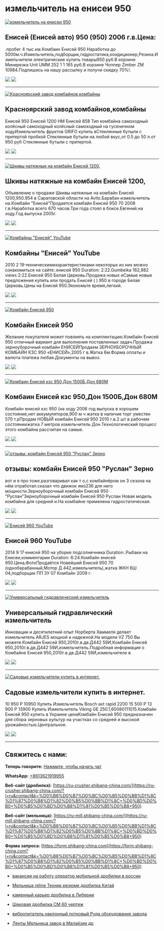 # измельчитель на енисеи 950

<a href="https://swt.shibang-china.com/?l=ru&img&k=%D0%B8%D0%B7%D0%BC%D0%B5%D0%BB%D1%8C%D1%87%D0%B8%D1%82%D0%B5%D0%BB%D1%8C+%D0%BD%D0%B0+%D0%B5%D0%BD%D0%B8%D1%81%D0%B5%D0%B8+950" target="_blank">![измельчитель на енисеи 950](http://static.shibang-china.com/all-800x300/1470.jpg)</a>

## Енисей (Енисей авто) 950 (950) 2006 г.в.Цена:
.пробег 4 тыс.км.Комбаин Енисей 950 Наработка до 5000м.ч.Измельчитель,подборщик,гидростатика,кондиционер,Резина.Измельчители электрические купить товары950 руб.В корзине Минирезка Unit UMM 252 1 1 165 руб.В корзине Чоппер Zimber ZM 10984.Подпишись на нашу рассылку и получи скидку 70%!.


<a href="https://whatsapp.shibangsoft.com/WhatsApp.php" target="_blank" title="WhatsApp">![](http://static.shibang-china.com/icon/whatsapp.png)</a> <a href="https://swt.shibang-china.com/?l=ru&icon&k=%D0%B8%D0%B7%D0%BC%D0%B5%D0%BB%D1%8C%D1%87%D0%B8%D1%82%D0%B5%D0%BB%D1%8C+%D0%BD%D0%B0+%D0%B5%D0%BD%D0%B8%D1%81%D0%B5%D0%B8+950" target="_blank">![](http://static.shibang-china.com/icon/chat-ru.png)</a>

---

<a href="https://swt.shibang-china.com/?l=ru&img&k=%D0%B8%D0%B7%D0%BC%D0%B5%D0%BB%D1%8C%D1%87%D0%B8%D1%82%D0%B5%D0%BB%D1%8C+%D0%BD%D0%B0+%D0%B5%D0%BD%D0%B8%D1%81%D0%B5%D0%B8+950" target="_blank">![Красноярский завод комбайнов,комбайны](http://static.shibang-china.com/all-800x300/1266.jpg)</a>

## Красноярский завод комбайнов,комбайны
Енисей 950 Енисей 1200 НМ Енисей 858 Тип комбайна самоходный колёсный самоходный колёсный самоходный на гусеничном ходуИзмельчитель фруктов GRIFO купить вСтеклянные бутыли с притертой пробкой Стеклянные бутыли на любой вкус,от 0.5 до 50 л.от 950 руб Стеклянные бутыли с притертой.


<a href="https://whatsapp.shibangsoft.com/WhatsApp.php" target="_blank" title="WhatsApp">![](http://static.shibang-china.com/icon/whatsapp.png)</a> <a href="https://swt.shibang-china.com/?l=ru&icon&k=%D0%B8%D0%B7%D0%BC%D0%B5%D0%BB%D1%8C%D1%87%D0%B8%D1%82%D0%B5%D0%BB%D1%8C+%D0%BD%D0%B0+%D0%B5%D0%BD%D0%B8%D1%81%D0%B5%D0%B8+950" target="_blank">![](http://static.shibang-china.com/icon/chat-ru.png)</a>

---

<a href="https://swt.shibang-china.com/?l=ru&img&k=%D0%B8%D0%B7%D0%BC%D0%B5%D0%BB%D1%8C%D1%87%D0%B8%D1%82%D0%B5%D0%BB%D1%8C+%D0%BD%D0%B0+%D0%B5%D0%BD%D0%B8%D1%81%D0%B5%D0%B8+950" target="_blank">![Шкивы натяжные на комбайн Енисей 1200,](http://static.shibang-china.com/all-800x300/288.jpg)</a>

## Шкивы натяжные на комбайн Енисей 1200,
Объявление о продаже Шкивы натяжные на комбайн Енисей 1200,950.954 в Саратовской области на Avito.Барабан измельчитель на.Комбайн "Енисей"Продается комбайн Енисей 950 70 2008 г.в.Наработка всего 670 часов.Три года стоял в боксе.Евгений.на ходу.Год выпуска 2005г.


<a href="https://whatsapp.shibangsoft.com/WhatsApp.php" target="_blank" title="WhatsApp">![](http://static.shibang-china.com/icon/whatsapp.png)</a> <a href="https://swt.shibang-china.com/?l=ru&icon&k=%D0%B8%D0%B7%D0%BC%D0%B5%D0%BB%D1%8C%D1%87%D0%B8%D1%82%D0%B5%D0%BB%D1%8C+%D0%BD%D0%B0+%D0%B5%D0%BD%D0%B8%D1%81%D0%B5%D0%B8+950" target="_blank">![](http://static.shibang-china.com/icon/chat-ru.png)</a>

---

<a href="https://swt.shibang-china.com/?l=ru&img&k=%D0%B8%D0%B7%D0%BC%D0%B5%D0%BB%D1%8C%D1%87%D0%B8%D1%82%D0%B5%D0%BB%D1%8C+%D0%BD%D0%B0+%D0%B5%D0%BD%D0%B8%D1%81%D0%B5%D0%B8+950" target="_blank">![Комбайны "Енисей" YouTube](http://static.shibang-china.com/all-800x300/1509.jpg)</a>

## Комбайны "Енисей" YouTube
2010 2 19·техническимихарактеристиками некоторых из них можно ознакомиться на сайте:.енисей 950 Duration: 2:22.Gumbeika 162,882 views 2:22.Енисей 950 Белая Церковь.Продажа новых иСамые новые предложения купить или продать Енисей ( ) 950 в городе Белая Церковь.Цены на Енисей 950.Экономьте время,легкий.


<a href="https://whatsapp.shibangsoft.com/WhatsApp.php" target="_blank" title="WhatsApp">![](http://static.shibang-china.com/icon/whatsapp.png)</a> <a href="https://swt.shibang-china.com/?l=ru&icon&k=%D0%B8%D0%B7%D0%BC%D0%B5%D0%BB%D1%8C%D1%87%D0%B8%D1%82%D0%B5%D0%BB%D1%8C+%D0%BD%D0%B0+%D0%B5%D0%BD%D0%B8%D1%81%D0%B5%D0%B8+950" target="_blank">![](http://static.shibang-china.com/icon/chat-ru.png)</a>

---

<a href="https://swt.shibang-china.com/?l=ru&img&k=%D0%B8%D0%B7%D0%BC%D0%B5%D0%BB%D1%8C%D1%87%D0%B8%D1%82%D0%B5%D0%BB%D1%8C+%D0%BD%D0%B0+%D0%B5%D0%BD%D0%B8%D1%81%D0%B5%D0%B8+950" target="_blank">![Комбайн Енисей 950](http://static.shibang-china.com/all-800x300/314.jpg)</a>

## Комбайн Енисей 950
Желание покупателя может повлиять на комплектацию.Комбайн Енисей 950 отличный вариант для выполнения поставленных задач.Продажа зерноуборочный комбайн ЕНИСЕЙПродаем ЗЕРНОУБОРОЧНЫЙ КОМБАЙН КЗС 950 «ЕНИСЕЙ»,2005 г в.Жатка 6м.Форма оплаты и валюта платежа любая.Документы на вывоз.


<a href="https://whatsapp.shibangsoft.com/WhatsApp.php" target="_blank" title="WhatsApp">![](http://static.shibang-china.com/icon/whatsapp.png)</a> <a href="https://swt.shibang-china.com/?l=ru&icon&k=%D0%B8%D0%B7%D0%BC%D0%B5%D0%BB%D1%8C%D1%87%D0%B8%D1%82%D0%B5%D0%BB%D1%8C+%D0%BD%D0%B0+%D0%B5%D0%BD%D0%B8%D1%81%D0%B5%D0%B8+950" target="_blank">![](http://static.shibang-china.com/icon/chat-ru.png)</a>

---

<a href="https://swt.shibang-china.com/?l=ru&img&k=%D0%B8%D0%B7%D0%BC%D0%B5%D0%BB%D1%8C%D1%87%D0%B8%D1%82%D0%B5%D0%BB%D1%8C+%D0%BD%D0%B0+%D0%B5%D0%BD%D0%B8%D1%81%D0%B5%D0%B8+950" target="_blank">![Комбаин Енисей кзс 950,Дон 1500Б,Дон 680М](http://static.shibang-china.com/all-800x300/196.jpg)</a>

## Комбаин Енисей кзс 950,Дон 1500Б,Дон 680М
Комбайн енисей кзс 950 (на ходу 2006 год выпуска в хорошем состояние,нет аккумуляторов,900 м ч жатка в наличие торг уместен 570 т.рПродам НОВЫЙ комбайн Енисей 950 2010 г.в.2 шт в рабочем состояниижатка 7 метров измельчитель Дон.Технологический процесс этого комбайна рассчитан на самые.


<a href="https://whatsapp.shibangsoft.com/WhatsApp.php" target="_blank" title="WhatsApp">![](http://static.shibang-china.com/icon/whatsapp.png)</a> <a href="https://swt.shibang-china.com/?l=ru&icon&k=%D0%B8%D0%B7%D0%BC%D0%B5%D0%BB%D1%8C%D1%87%D0%B8%D1%82%D0%B5%D0%BB%D1%8C+%D0%BD%D0%B0+%D0%B5%D0%BD%D0%B8%D1%81%D0%B5%D0%B8+950" target="_blank">![](http://static.shibang-china.com/icon/chat-ru.png)</a>

---

<a href="https://swt.shibang-china.com/?l=ru&img&k=%D0%B8%D0%B7%D0%BC%D0%B5%D0%BB%D1%8C%D1%87%D0%B8%D1%82%D0%B5%D0%BB%D1%8C+%D0%BD%D0%B0+%D0%B5%D0%BD%D0%B8%D1%81%D0%B5%D0%B8+950" target="_blank">![отзывы: комбайн Енисей 950 "Руслан" Зерно](http://static.shibang-china.com/all-800x300/922.jpg)</a>

## отзывы: комбайн Енисей 950 "Руслан" Зерно
вот и я про тоже.разговаривал как т о,с комбайнёром он 3 сезона на нём отработал.сказал что движок ямз236 для него мощности.Зерноуборочный комбайн Енисей 950 "Руслан"Зерноуборочный комбайн Енисей 950 Руслан Новая модель комбайна для средней и.На комбайне применена гидростатическая.


<a href="https://whatsapp.shibangsoft.com/WhatsApp.php" target="_blank" title="WhatsApp">![](http://static.shibang-china.com/icon/whatsapp.png)</a> <a href="https://swt.shibang-china.com/?l=ru&icon&k=%D0%B8%D0%B7%D0%BC%D0%B5%D0%BB%D1%8C%D1%87%D0%B8%D1%82%D0%B5%D0%BB%D1%8C+%D0%BD%D0%B0+%D0%B5%D0%BD%D0%B8%D1%81%D0%B5%D0%B8+950" target="_blank">![](http://static.shibang-china.com/icon/chat-ru.png)</a>

---

<a href="https://swt.shibang-china.com/?l=ru&img&k=%D0%B8%D0%B7%D0%BC%D0%B5%D0%BB%D1%8C%D1%87%D0%B8%D1%82%D0%B5%D0%BB%D1%8C+%D0%BD%D0%B0+%D0%B5%D0%BD%D0%B8%D1%81%D0%B5%D0%B8+950" target="_blank">![Енисей 960 YouTube](http://static.shibang-china.com/all-800x300/980.jpg)</a>

## Енисей 960 YouTube
2014 9 17·енисей 950 на уборке подсолнечника Duration:.Рыбаки на Енисеи,комментарии Duration: 6:24.Комбайн енисей 950.Цена,ФотоПродаётся Новейший Енисей 950 70 (однобарабанный,Мотор Д 442,измельчитель),жатка ЖКН 6Ш 04,подборщик ПП 3У 07 Комбайн 2009 г.


<a href="https://whatsapp.shibangsoft.com/WhatsApp.php" target="_blank" title="WhatsApp">![](http://static.shibang-china.com/icon/whatsapp.png)</a> <a href="https://swt.shibang-china.com/?l=ru&icon&k=%D0%B8%D0%B7%D0%BC%D0%B5%D0%BB%D1%8C%D1%87%D0%B8%D1%82%D0%B5%D0%BB%D1%8C+%D0%BD%D0%B0+%D0%B5%D0%BD%D0%B8%D1%81%D0%B5%D0%B8+950" target="_blank">![](http://static.shibang-china.com/icon/chat-ru.png)</a>

---

<a href="https://swt.shibang-china.com/?l=ru&img&k=%D0%B8%D0%B7%D0%BC%D0%B5%D0%BB%D1%8C%D1%87%D0%B8%D1%82%D0%B5%D0%BB%D1%8C+%D0%BD%D0%B0+%D0%B5%D0%BD%D0%B8%D1%81%D0%B5%D0%B8+950" target="_blank">![Универсальный гидравлический измельчитель](http://static.shibang-china.com/all-800x300/1173.jpg)</a>

## Универсальный гидравлический измельчитель
Инновации и десятилетний опыт Норберта Хаммеля делает измельчитель ARJES мощной и надежной.На модели VZ 750 Вы можете.Комбайн Енисей 950,2010г.в.дв.Д442 59И,Комбайн Енисей 950,2010г.в.дв.Д442 59И,измельчитель.Подробная информация о Комбайне Енисей 950,2010г.в.дв.Д442 59И,измельчителе в


<a href="https://whatsapp.shibangsoft.com/WhatsApp.php" target="_blank" title="WhatsApp">![](http://static.shibang-china.com/icon/whatsapp.png)</a> <a href="https://swt.shibang-china.com/?l=ru&icon&k=%D0%B8%D0%B7%D0%BC%D0%B5%D0%BB%D1%8C%D1%87%D0%B8%D1%82%D0%B5%D0%BB%D1%8C+%D0%BD%D0%B0+%D0%B5%D0%BD%D0%B8%D1%81%D0%B5%D0%B8+950" target="_blank">![](http://static.shibang-china.com/icon/chat-ru.png)</a>

---

<a href="https://swt.shibang-china.com/?l=ru&img&k=%D0%B8%D0%B7%D0%BC%D0%B5%D0%BB%D1%8C%D1%87%D0%B8%D1%82%D0%B5%D0%BB%D1%8C+%D0%BD%D0%B0+%D0%B5%D0%BD%D0%B8%D1%81%D0%B5%D0%B8+950" target="_blank">![Садовые измельчители купить в интернет.](http://static.shibang-china.com/all-800x300/356.jpg)</a>

## Садовые измельчители купить в интернет.
10 950 Р 10950 Купить Измельчитель Bosch axt rapid 2200 15 500 Р 13 900 Р 13900 Купить Измельчитель Viking GE 250.1,60080111015.Комбайн Енисей 950 купить в Украине ценаКомбайн Енисей 950 предназначен для сбора зерновых культур на участках со средней и высокой урожайностью.Центральное.


<a href="https://whatsapp.shibangsoft.com/WhatsApp.php" target="_blank" title="WhatsApp">![](http://static.shibang-china.com/icon/whatsapp.png)</a> <a href="https://swt.shibang-china.com/?l=ru&icon&k=%D0%B8%D0%B7%D0%BC%D0%B5%D0%BB%D1%8C%D1%87%D0%B8%D1%82%D0%B5%D0%BB%D1%8C+%D0%BD%D0%B0+%D0%B5%D0%BD%D0%B8%D1%81%D0%B5%D0%B8+950" target="_blank">![](http://static.shibang-china.com/icon/chat-ru.png)</a>

---
## Свяжитесь с нами:

**Теперь говорите:** [Нажмите, чтобы начать чат](https://swt.shibang-china.com?l=ru&contact&k=%D0%B8%D0%B7%D0%BC%D0%B5%D0%BB%D1%8C%D1%87%D0%B8%D1%82%D0%B5%D0%BB%D1%8C+%D0%BD%D0%B0+%D0%B5%D0%BD%D0%B8%D1%81%D0%B5%D0%B8+950)

**WhatsApp:**  [+8613621919955](https://whatsapp.shibangsoft.com/WhatsApp.php)

**Веб-сайт (дробилка):** [https://ru-crusher.shibang-china.com/](https://ru-crusher.shibang-china.com/?l=ru&contact&k=%D0%B8%D0%B7%D0%BC%D0%B5%D0%BB%D1%8C%D1%87%D0%B8%D1%82%D0%B5%D0%BB%D1%8C+%D0%BD%D0%B0+%D0%B5%D0%BD%D0%B8%D1%81%D0%B5%D0%B8+950)

**Веб-сайт (мельница):** [https://ru-mill.shibang-china.com/](https://ru-mill.shibang-china.com/?l=ru&contact&k=%D0%B8%D0%B7%D0%BC%D0%B5%D0%BB%D1%8C%D1%87%D0%B8%D1%82%D0%B5%D0%BB%D1%8C+%D0%BD%D0%B0+%D0%B5%D0%BD%D0%B8%D1%81%D0%B5%D0%B8+950)

**Форма запроса:** [https://form.shibang-china.com](https://form.shibang-china.com?l=ru&contact&k=%D0%B8%D0%B7%D0%BC%D0%B5%D0%BB%D1%8C%D1%87%D0%B8%D1%82%D0%B5%D0%BB%D1%8C+%D0%BD%D0%B0+%D0%B5%D0%BD%D0%B8%D1%81%D0%B5%D0%B8+950)

* [вакансии на работу оператор мобильной дробилки в россии](../94/%D0%B2%D0%B0%D0%BA%D0%B0%D0%BD%D1%81%D0%B8%D0%B8%20%D0%BD%D0%B0%20%D1%80%D0%B0%D0%B1%D0%BE%D1%82%D1%83%20%D0%BE%D0%BF%D0%B5%D1%80%D0%B0%D1%82%D0%BE%D1%80%20%D0%BC%D0%BE%D0%B1%D0%B8%D0%BB%D1%8C%D0%BD%D0%BE%D0%B9%20%D0%B4%D1%80%D0%BE%D0%B1%D0%B8%D0%BB%D0%BA%D0%B8%20%D0%B2%20%D1%80%D0%BE%D1%81%D1%81%D0%B8%D0%B8.md)

* [Мельница reline Техник резюме дробилка Китай](../95/%D0%9C%D0%B5%D0%BB%D1%8C%D0%BD%D0%B8%D1%86%D0%B0%20reline%20%D0%A2%D0%B5%D1%85%D0%BD%D0%B8%D0%BA%20%D1%80%D0%B5%D0%B7%D1%8E%D0%BC%D0%B5%20%D0%B4%D1%80%D0%BE%D0%B1%D0%B8%D0%BB%D0%BA%D0%B0%20%D0%9A%D0%B8%D1%82%D0%B0%D0%B9.md)

* [каменный карьер дробилка в Либерии](../92/%D0%BA%D0%B0%D0%BC%D0%B5%D0%BD%D0%BD%D1%8B%D0%B9%20%D0%BA%D0%B0%D1%80%D1%8C%D0%B5%D1%80%20%D0%B4%D1%80%D0%BE%D0%B1%D0%B8%D0%BB%D0%BA%D0%B0%20%D0%B2%20%D0%9B%D0%B8%D0%B1%D0%B5%D1%80%D0%B8%D0%B8.md)

* [Щековая дробилка СМ 60 чертеж](../92/%D0%A9%D0%B5%D0%BA%D0%BE%D0%B2%D0%B0%D1%8F%20%D0%B4%D1%80%D0%BE%D0%B1%D0%B8%D0%BB%D0%BA%D0%B0%20%D0%A1%D0%9C%2060%20%D1%87%D0%B5%D1%80%D1%82%D0%B5%D0%B6.md)

* [вибропитатель наклонный лотковый Руда оборудование завода](../97/%D0%B2%D0%B8%D0%B1%D1%80%D0%BE%D0%BF%D0%B8%D1%82%D0%B0%D1%82%D0%B5%D0%BB%D1%8C%20%D0%BD%D0%B0%D0%BA%D0%BB%D0%BE%D0%BD%D0%BD%D1%8B%D0%B9%20%D0%BB%D0%BE%D1%82%D0%BA%D0%BE%D0%B2%D1%8B%D0%B9%20%D0%A0%D1%83%D0%B4%D0%B0%20%D0%BE%D0%B1%D0%BE%D1%80%D1%83%D0%B4%D0%BE%D0%B2%D0%B0%D0%BD%D0%B8%D0%B5%20%D0%B7%D0%B0%D0%B2%D0%BE%D0%B4%D0%B0.md)

* [Ленты Мельница завод в Малайзии др](../105/%D0%9B%D0%B5%D0%BD%D1%82%D1%8B%20%D0%9C%D0%B5%D0%BB%D1%8C%D0%BD%D0%B8%D1%86%D0%B0%20%D0%B7%D0%B0%D0%B2%D0%BE%D0%B4%20%D0%B2%20%D0%9C%D0%B0%D0%BB%D0%B0%D0%B9%D0%B7%D0%B8%D0%B8%20%D0%B4%D1%80.md)